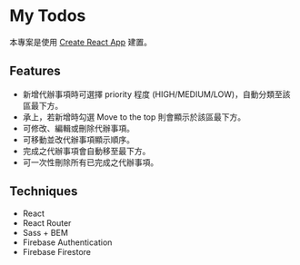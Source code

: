 # My Todos

本專案是使用 [Create React App](https://github.com/facebook/create-react-app) 建置。

## Features

- 新增代辦事項時可選擇 priority 程度 (HIGH/MEDIUM/LOW)，自動分類至該區最下方。
- 承上，若新增時勾選 Move to the top 則會顯示於該區最下方。
- 可修改、編輯或刪除代辦事項。
- 可移動並改代辦事項顯示順序。
- 完成之代辦事項會自動移至最下方。
- 可一次性刪除所有已完成之代辦事項。

## Techniques

- React
- React Router
- Sass + BEM
- Firebase Authentication
- Firebase Firestore
